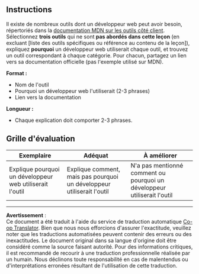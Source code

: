 <!--
CO_OP_TRANSLATOR_METADATA:
{
  "original_hash": "9e2f84e351a6fcb44bfc4066d98525f0",
  "translation_date": "2025-10-03T08:25:30+00:00",
  "source_file": "1-getting-started-lessons/1-intro-to-programming-languages/assignment.md",
  "language_code": "fr"
}
-->
## Instructions

Il existe de nombreux outils dont un développeur web peut avoir besoin, répertoriés dans la [documentation MDN sur les outils côté client](https://developer.mozilla.org/docs/Learn/Tools_and_testing/Understanding_client-side_tools/Overview). Sélectionnez **trois outils** qui ne sont **pas abordés dans cette leçon** (en excluant [liste des outils spécifiques ou référence au contenu de la leçon]), expliquez **pourquoi** un développeur web utiliserait chaque outil, et trouvez un outil correspondant à chaque catégorie. Pour chacun, partagez un lien vers sa documentation officielle (pas l'exemple utilisé sur MDN).

**Format :**  
- Nom de l'outil  
- Pourquoi un développeur web l'utiliserait (2-3 phrases)  
- Lien vers la documentation

**Longueur :**  
- Chaque explication doit comporter 2-3 phrases.

## Grille d'évaluation

Exemplaire | Adéquat | À améliorer
--- | --- | -- |
Explique pourquoi un développeur web utiliserait l'outil | Explique comment, mais pas pourquoi un développeur utiliserait l'outil | N'a pas mentionné comment ou pourquoi un développeur utiliserait l'outil  |

---

**Avertissement** :  
Ce document a été traduit à l'aide du service de traduction automatique [Co-op Translator](https://github.com/Azure/co-op-translator). Bien que nous nous efforcions d'assurer l'exactitude, veuillez noter que les traductions automatisées peuvent contenir des erreurs ou des inexactitudes. Le document original dans sa langue d'origine doit être considéré comme la source faisant autorité. Pour des informations critiques, il est recommandé de recourir à une traduction professionnelle réalisée par un humain. Nous déclinons toute responsabilité en cas de malentendus ou d'interprétations erronées résultant de l'utilisation de cette traduction.